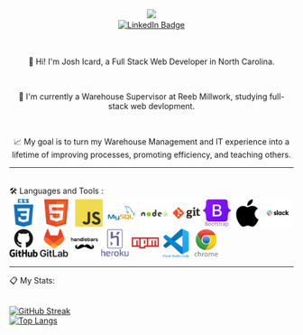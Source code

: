 <div id="header" align="center">
  <img src="https://media.giphy.com/media/jdPMeyv9rn0hZHh8n9/giphy.gif" width="200"/>
</div>
<div id="badges" align="center">
  <a href="https://www.linkedin.com/in/joshicard/">
    <img src="https://img.shields.io/badge/LinkedIn-blue?style=for-the-badge&logo=linkedin&logoColor=white" alt="LinkedIn Badge"/>
  </a>
  <br>
  <img src="https://komarev.com/ghpvc/?username=jicard&style=flat-square&color=blue" alt=""/>
</div>
<br>
<div id="about-me">
  <p align="center">👋 Hi! I'm Josh Icard, a Full Stack Web Developer in North Carolina.</p>
  <br>
  <p align="center">💼 I'm currently a Warehouse Supervisor at Reeb Millwork, studying full-stack web devlopment.</p>
  <br>
  <p align="center">📈 My goal is to turn my Warehouse Management and IT experience into a lifetime of improving processes, promoting efficiency, and teaching others.</p>
</div>
<hr>
<br>
<div id="code-icons">
🛠️ Languages and Tools :
<br>
  <img src="https://github.com/devicons/devicon/blob/master/icons/css3/css3-plain-wordmark.svg"  title="CSS3" alt="CSS" width="50" height="50"/>&nbsp;
  <img src="https://github.com/devicons/devicon/blob/master/icons/html5/html5-original.svg" title="HTML5" alt="HTML" width="50" height="50"/>&nbsp;
  <img src="https://github.com/devicons/devicon/blob/master/icons/javascript/javascript-original.svg" title="JavaScript" alt="JavaScript" width="50" height="50"/>&nbsp;
  <img src="https://github.com/devicons/devicon/blob/master/icons/mysql/mysql-original-wordmark.svg" title="MySQL"  alt="MySQL" width="50" height="50"/>&nbsp;
  <img src="https://github.com/devicons/devicon/blob/master/icons/nodejs/nodejs-original-wordmark.svg" title="NodeJS" alt="NodeJS" width="50" height="50"/>&nbsp;
  <img src="https://github.com/devicons/devicon/blob/master/icons/git/git-original-wordmark.svg" title="Git" **alt="Git" width="50" height="50"/>
  <img src="https://github.com/devicons/devicon/blob/master/icons/bootstrap/bootstrap-original-wordmark.svg" title="Bootstrap" **alt="Bootstrap" width="50" height="50"/>
  <img src="https://github.com/devicons/devicon/blob/master/icons/apple/apple-original.svg" title="Apple" **alt="Apple" width="50" height="50"/>
  <img src="https://github.com/devicons/devicon/blob/master/icons/slack/slack-original-wordmark.svg" title="Slack" **alt="Slack" width="50" height="50"/>
  <img src="https://github.com/devicons/devicon/blob/master/icons/github/github-original-wordmark.svg" title="GitHub" **alt="GitHub" width="50" height="50"/>
  <img src="https://github.com/devicons/devicon/blob/master/icons/gitlab/gitlab-original-wordmark.svg" title="GitLab" **alt="GitLab" width="50" height="50"/>
  <img src="https://github.com/devicons/devicon/blob/master/icons/handlebars/handlebars-original-wordmark.svg" title="Handlebars" **alt="Handlebars" width="50" height="50"/>
  <img src="https://github.com/devicons/devicon/blob/master/icons/heroku/heroku-original-wordmark.svg" title="Heroku" **alt="Heroku" width="50" height="50"/>
  <img src="https://github.com/devicons/devicon/blob/master/icons/npm/npm-original-wordmark.svg" title="npm" **alt="npm" width="50" height="50"/>
  <img src="https://github.com/devicons/devicon/blob/master/icons/vscode/vscode-original-wordmark.svg" title="vscode" **alt="vscode" width="50" height="50"/>
  <img src="https://github.com/devicons/devicon/blob/master/icons/chrome/chrome-original-wordmark.svg" title="Chrome" **alt="Chrome" width="50" height="50"/>
</div>
<hr>
📋 My Stats: <br><br>

  [![GitHub Streak](http://github-readme-streak-stats.herokuapp.com?user=jicard&theme=dark&background=000000)](https://git.io/streak-stats)
  <br>
  [![Top Langs](https://github-readme-stats.vercel.app/api/top-langs/?username=jicard&layout=compact&theme=vision-friendly-dark)](https://github.com/anuraghazra/github-readme-stats)


